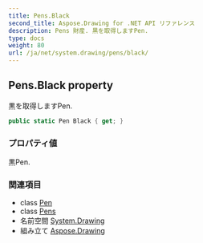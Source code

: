 ```yaml
---
title: Pens.Black
second_title: Aspose.Drawing for .NET API リファレンス
description: Pens 財産. 黒を取得しますPen.
type: docs
weight: 80
url: /ja/net/system.drawing/pens/black/
---
```

## Pens.Black property

黒を取得しますPen.

```csharp
public static Pen Black { get; }
```

### プロパティ値

黒Pen.

### 関連項目

* class [Pen](../../pen/)
* class [Pens](../)
* 名前空間 [System.Drawing](../../pens/)
* 組み立て [Aspose.Drawing](../../../)


